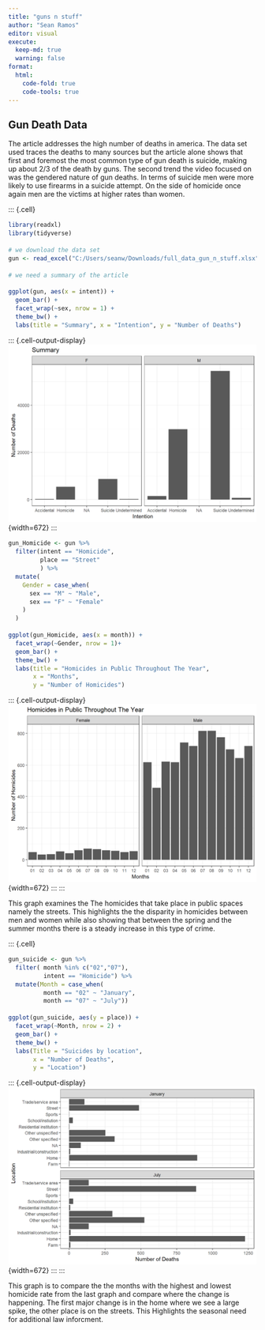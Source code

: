 ```yaml
---
title: "guns n stuff"
author: "Sean Ramos"
editor: visual
execute:
  keep-md: true
  warning: false
format:
  html:
    code-fold: true
    code-tools: true
---
```




## Gun Death Data

The article addresses the high number of deaths in america. The data set used traces the deaths to many sources but the article alone shows that first and foremost the most common type of gun death is suicide, making up about 2/3 of the death by guns. The second trend the video focused on was the gendered nature of gun deaths. In terms of suicide men were more likely to use firearms in a suicide attempt. On the side of homicide once again men are the victims at higher rates than women.


::: {.cell}

```{.r .cell-code}
library(readxl)
library(tidyverse)

# we download the data set
gun <- read_excel("C:/Users/seanw/Downloads/full_data_gun_n_stuff.xlsx")

# we need a summary of the article

ggplot(gun, aes(x = intent)) +
  geom_bar() +
  facet_wrap(~sex, nrow = 1) +
  theme_bw() +
  labs(title = "Summary", x = "Intention", y = "Number of Deaths")
```

::: {.cell-output-display}
![](gun_data_project_files/figure-html/unnamed-chunk-1-1.png){width=672}
:::

```{.r .cell-code}
gun_Homicide <- gun %>%
  filter(intent == "Homicide",
         place == "Street"
         ) %>%
  mutate(
    Gender = case_when(
      sex == "M" ~ "Male",
      sex == "F" ~ "Female"
    )
  )

ggplot(gun_Homicide, aes(x = month)) +
  facet_wrap(~Gender, nrow = 1)+
  geom_bar() +
  theme_bw() +
  labs(title = "Homicides in Public Throughout The Year",
       x = "Months",
       y = "Number of Homicides")
```

::: {.cell-output-display}
![](gun_data_project_files/figure-html/unnamed-chunk-1-2.png){width=672}
:::
:::


This graph examines the The homicides that take place in public spaces namely the streets. This highlights the the disparity in homicides between men and women while also showing that between the spring and the summer months there is a steady increase in this type of crime.


::: {.cell}

```{.r .cell-code}
gun_suicide <- gun %>%
  filter( month %in% c("02","07"),
          intent == "Homicide") %>%
  mutate(Month = case_when(
          month == "02" ~ "January",
          month == "07" ~ "July"))

ggplot(gun_suicide, aes(y = place)) +
  facet_wrap(~Month, nrow = 2) +
  geom_bar() +
  theme_bw() +
  labs(Title = "Suicides by location", 
       x = "Number of Deaths", 
       y = "Location")
```

::: {.cell-output-display}
![](gun_data_project_files/figure-html/unnamed-chunk-2-1.png){width=672}
:::
:::


This graph is to compare the the months with the highest and lowest homicide rate from the last graph and compare where the change is happening. The first major change is in the home where we see a large spike, the other place is on the streets. This Highlights the seasonal need for additional law inforcment.
